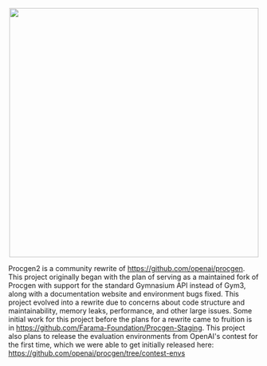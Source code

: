 <p align="center">
    <img src="https://raw.githubusercontent.com/jjshoots/Procgen2/main/procgen2-text.png" width="500px"/>
</p>

Procgen2 is a community rewrite of https://github.com/openai/procgen. This project originally began with the plan of serving as a maintained fork of Procgen with support for the standard Gymnasium API instead of Gym3, along with a documentation website and environment bugs fixed. This project evolved into a rewrite due to concerns about code structure and maintainability, memory leaks, performance, and other large issues. Some initial work for this project before the plans for a rewrite came to fruition is in https://github.com/Farama-Foundation/Procgen-Staging. This project also plans to release the evaluation environments from OpenAI's contest for the first time, which we were able to get initially released here: https://github.com/openai/procgen/tree/contest-envs

